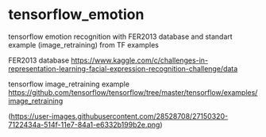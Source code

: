 # tensorflow_emotion
tensorflow emotion recognition with FER2013 database and standart example (image_retraining) from TF examples

FER2013 database <https://www.kaggle.com/c/challenges-in-representation-learning-facial-expression-recognition-challenge/data>

tensorflow image_retraining example <https://github.com/tensorflow/tensorflow/tree/master/tensorflow/examples/image_retraining>

(https://user-images.githubusercontent.com/28528708/27150320-7122434a-514f-11e7-84a1-e6332b199b2e.png)

